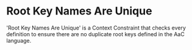 # Root Key Names Are Unique
'Root Key Names Are Unique' is a Context Constraint that checks every definition to ensure there are no duplicate root keys defined in the AaC language.